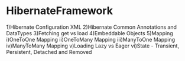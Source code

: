 # HibernateFramework

1)Hibernate Configuration XML
2)Hibernate Common Annotations and DataTypes
3)Fetching get vs load
4)Embeddable Objects
5)Mapping
i)OneToOne Mapping
ii)OneToMany Mapping
iii)ManyToOne Mapping
iv)ManyToMany Mapping
v)Loading Lazy vs Eager
vi)State - Transient, Persistent, Detached and Removed